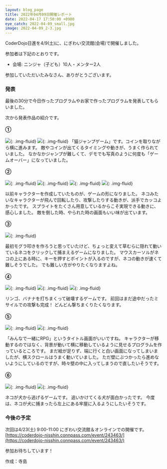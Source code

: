 ```yaml
---
layout: blog_page
title: 2022年04月09日開催レポート
date: 2022-04-17 17:50:00 +0900
eye_catch: 2022-04-09_small.jpg
image: 2022-04-09_2-3.jpg
---
```


CoderDojo日進を4/9(土)に、にぎわい交流館(会場)で開催しました。

参加者は下記のとおりです。
* 会場: ニンジャ（子ども）10人・メンター2人

参加していただいたみなさん、ありがとうございます。

### 発表
最後の30分で今日作ったプログラムやお家で作ったプログラムを発表してもらいました。

次から発表作品の紹介です。

#### &#9312;

![](/assets/img/2022-04-09_1-1.jpg){: .img-fluid}
![](/assets/img/2022-04-09_1-2.jpg){: .img-fluid}
「猫ジャンプゲーム」です。コインを取りながら横に進みます。
敵やコインが出てくるタイミングや動きが、うまく作られていました。
なかなかジャンプが難しくて、デモでも写真のように何度も「ゲームオーバー」になっていました。

#### &#9313;

![](/assets/img/2022-04-09_2-1.jpg){: .img-fluid}
![](/assets/img/2022-04-09_2-2.jpg){: .img-fluid}
![](/assets/img/2022-04-09_2-3.jpg){: .img-fluid}
![](/assets/img/2022-04-09_2-4.jpg){: .img-fluid}

以前キャラクターを作成していたものが、ゲームの形になりました。
ネコみたいなキャラクターが飛んで回転したり、攻撃したりする動きが、派手でカッコよかったです。
スプライトをたくさん用意しているからこそ実現できる動きに、感心しました。
敵を倒した時、やられた時の画面もいい味が出ています。

#### &#9314;

![](/assets/img/2022-04-09_3-1.jpg){: .img-fluid}

最初モグラ叩きを作ろうと思っていたけど、ちょっと変えて草むらに隠れて動いているネコをクリックして捕まえるゲームになりました。
マウスカーソルがネコの上にある時に、キーを押すとポイントが入るのですが、ネコの動きが速くて難しそうでした。
でも難しい方がやりたくなりますよね。

#### &#9315;

![](/assets/img/2022-04-09_4-1.jpg){: .img-fluid}
![](/assets/img/2022-04-09_4-2.jpg){: .img-fluid}
![](/assets/img/2022-04-09_4-3.jpg){: .img-fluid}

リンゴ、バナナを打ちまくって破壊するゲームです。
前回はまだ途中だったミサイルでの攻撃も完成！
どんどん撃ちまくりたくなります。

#### &#9316;

![](/assets/img/2022-04-09_5-1.jpg){: .img-fluid}
![](/assets/img/2022-04-09_5-2.jpg){: .img-fluid}

「みんなで一緒にRPG」というタイトル画面がいいですね。
キャラクターが移動するのではなく、背景が動いて横に移動しているように見せるプログラムを作っているところです。
まだ絵が足りず、端に行くと白い画面になってしまいましたが、横スクロールはうまく動いていました。
ただ壁にぶつかったら進めないようにしているのですが、時々壁の中に入ってしまうので直したいそうです。

#### &#9317;

![](/assets/img/2022-04-09_6-1.jpg){: .img-fluid}
![](/assets/img/2022-04-09_6-2.jpg){: .img-fluid}

ネコが犬から逃げるゲームです。
追いかけてくる犬が面白かったです。
今度は、ネコが犬に捕まったら左上にある牢屋に入るようにしたいそうです。

### 今後の予定
次回は4/23(土) 9:00-11:00 にぎわい交流館＆オンラインでの開催です。<br/>
[https://coderdojo-nisshin.connpass.com/event/243463/](https://coderdojo-nisshin.connpass.com/event/243463/)

参加お待ちしています！

作成：寺島
